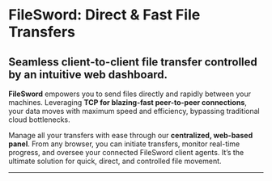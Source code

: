 
# FileSword: Direct & Fast File Transfers

## Seamless client-to-client file transfer controlled by an intuitive web dashboard.

**FileSword** empowers you to send files directly and rapidly between your machines. Leveraging **TCP for blazing-fast peer-to-peer connections**, your data moves with maximum speed and efficiency, bypassing traditional cloud bottlenecks.

Manage all your transfers with ease through our **centralized, web-based panel**. From any browser, you can initiate transfers, monitor real-time progress, and oversee your connected FileSword client agents. It’s the ultimate solution for quick, direct, and controlled file movement.

---